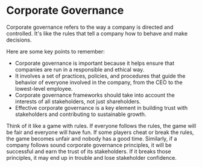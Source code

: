 # Corporate Governance

Corporate governance refers to the way a company is directed and controlled. It's like the rules that tell a company how to behave and make decisions. 

Here are some key points to remember:

* Corporate governance is important because it helps ensure that companies are run in a responsible and ethical way.
* It involves a set of practices, policies, and procedures that guide the behavior of everyone involved in the company, from the CEO to the lowest-level employee.
* Corporate governance frameworks should take into account the interests of all stakeholders, not just shareholders.
* Effective corporate governance is a key element in building trust with stakeholders and contributing to sustainable growth.

Think of it like a game with rules. If everyone follows the rules, the game will be fair and everyone will have fun. If some players cheat or break the rules, the game becomes unfair and nobody has a good time. Similarly, if a company follows sound corporate governance principles, it will be successful and earn the trust of its stakeholders. If it breaks those principles, it may end up in trouble and lose stakeholder confidence.
